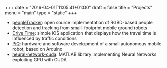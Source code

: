 +++
date = "2016-04-01T11:05:41+01:00"
draft = false
title = "Projects"
menu = "main"
type = "static"
+++

- [peopleTracker](http://bit.ly/perceivingpeople): open source implementation of RGBD-based people detection and tracking from small-footprint mobile ground robots
- [Drive Time](https://itunes.apple.com/us/app/drive-time-smart-travel!/id897607306?mt=8): simple iOS application that displays how the travel time is influenced by traffic conditions
- [PiQ](http://youtu.be/WHwipTO1yeM): hardware and software development of a small autonomous mobile robot, based on Arduino
- [neural-network-cuda](https://github.com/arpesenti/neural-network-cuda): MATLAB library implementing Neural Networks exploiting GPU with CUDA
